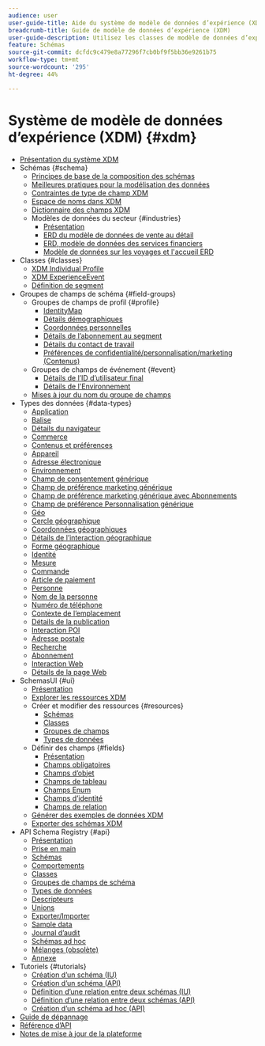 ```yaml
---
audience: user
user-guide-title: Aide du système de modèle de données d’expérience (XDM)
breadcrumb-title: Guide de modèle de données d’expérience (XDM)
user-guide-description: Utilisez les classes de modèle de données d’expérience (XDM) et les groupes de champs de schéma pour normaliser les données d’expérience.
feature: Schémas
source-git-commit: dcfdc9c479e8a77296f7cb0bf9f5bb36e9261b75
workflow-type: tm+mt
source-wordcount: '295'
ht-degree: 44%

---
```



# Système de modèle de données d’expérience (XDM) {#xdm}

* [Présentation du système XDM](home.md)
* Schémas {#schema}
   * [Principes de base de la composition des schémas](schema/composition.md)
   * [Meilleures pratiques pour la modélisation des données](schema/best-practices.md)
   * [Contraintes de type de champ XDM](schema/field-constraints.md)
   * [Espace de noms dans XDM](./schema/namespaces.md)
   * [Dictionnaire des champs XDM](schema/field-dictionary.md)
   * Modèles de données du secteur {#industries}
      * [Présentation](./schema/industries/overview.md)
      * [ERD du modèle de données de vente au détail](./schema/industries/retail.md)
      * [ERD, modèle de données des services financiers](./schema/industries/financial.md)
      * [Modèle de données sur les voyages et l&#39;accueil ERD](./schema/industries/travel-hospitality.md)
* Classes {#classes}
   * [XDM Individual Profile](./classes/individual-profile.md)
   * [XDM ExperienceEvent](./classes/experienceevent.md)
   * [Définition de segment](./classes/segment-definition.md)
* Groupes de champs de schéma {#field-groups}
   * Groupes de champs de profil {#profile}
      * [IdentityMap](./field-groups/profile/identitymap.md)
      * [Détails démographiques](./field-groups/profile/demographic-details.md)
      * [Coordonnées personnelles](./field-groups/profile/personal-contact-details.md)
      * [Détails de l’abonnement au segment](./field-groups/profile/segmentation.md)
      * [Détails du contact de travail](./field-groups/profile/work-contact-details.md)
      * [Préférences de confidentialité/personnalisation/marketing (Contenus)](./field-groups/profile/consents.md)
   * Groupes de champs de événement {#event}
      * [Détails de l’ID d’utilisateur final](./field-groups/event/enduserids.md)
      * [Détails de l&#39;Environnement](./field-groups/event/environment-details.md)
   * [Mises à jour du nom du groupe de champs](./field-groups/name-updates.md)
* Types des données {#data-types}
   * [Application](./data-types/application.md)
   * [Balise](./data-types/beacon.md)
   * [Détails du navigateur](./data-types/browser-details.md)
   * [Commerce](./data-types/commerce.md)
   * [Contenus et préférences](./data-types/consents.md)
   * [Appareil](./data-types/device.md)
   * [Adresse électronique](./data-types/email-address.md)
   * [Environnement](./data-types/environment.md)
   * [Champ de consentement générique](./data-types/consent-field.md)
   * [Champ de préférence marketing générique](./data-types/marketing-field.md)
   * [Champ de préférence marketing générique avec Abonnements](./data-types/marketing-field-subscriptions.md)
   * [Champ de préférence Personnalisation générique](./data-types/personalization-field.md)
   * [Géo](./data-types/geo.md)
   * [Cercle géographique](./data-types/geo-circle.md)
   * [Coordonnées géographiques](./data-types/geo-coordinates.md)
   * [Détails de l’interaction géographique](./data-types/geo-interaction-details.md)
   * [Forme géographique](./data-types/geo-shape.md)
   * [Identité](./data-types/identity.md)
   * [Mesure](./data-types/measure.md)
   * [Commande](./data-types/order.md)
   * [Article de paiement](./data-types/payment-item.md)
   * [Personne](./data-types/person.md)
   * [Nom de la personne](./data-types/person-name.md)
   * [Numéro de téléphone](./data-types/phone-number.md)
   * [Contexte de l’emplacement](./data-types/place-context.md)
   * [Détails de la publication](./data-types/poi-details.md)
   * [Interaction POI](./data-types/poi-interaction.md)
   * [Adresse postale](./data-types/postal-address.md)
   * [Recherche](./data-types/search.md)
   * [Abonnement](./data-types/subscription.md)
   * [Interaction Web](./data-types/web-interactions.md)
   * [Détails de la page Web](./data-types/webpage-details.md)
*  SchemasUI  {#ui}
   * [Présentation](./ui/overview.md)
   * [Explorer les ressources XDM](./ui/explore.md)
   * Créer et modifier des ressources {#resources}
      * [Schémas](./ui/resources/schemas.md)
      * [Classes](./ui/resources/classes.md)
      * [Groupes de champs](./ui/resources/field-groups.md)
      * [Types de données](./ui/resources/data-types.md)
   * Définir des champs {#fields}
      * [Présentation](./ui/fields/overview.md)
      * [Champs obligatoires](./ui/fields/required.md)
      * [Champs d’objet](./ui/fields/object.md)
      * [Champs de tableau](./ui/fields/array.md)
      * [Champs Enum](./ui/fields/enum.md)
      * [Champs d’identité](./ui/fields/identity.md)
      * [Champs de relation](./ui/fields/relationship.md)
   * [Générer des exemples de données XDM](./ui/sample.md)
   * [Exporter des schémas XDM](./ui/export.md)
* API Schema Registry {#api}
   * [Présentation](api/overview.md)
   * [Prise en main](api/getting-started.md)
   * [Schémas](api/schemas.md)
   * [Comportements](api/behaviors.md)
   * [Classes](api/classes.md)
   * [Groupes de champs de schéma](api/field-groups.md)
   * [Types de données](api/data-types.md)
   * [Descripteurs](api/descriptors.md)
   * [Unions](api/unions.md)
   * [Exporter/Importer](api/export-import.md)
   * [Sample data](api/sample-data.md)
   * [Journal d’audit](api/audit-log.md)
   * [Schémas ad hoc](api/ad-hoc.md)
   * [Mélanges (obsolète)](api/mixins.md)
   * [Annexe](api/appendix.md)
* Tutoriels {#tutorials}
   * [Création d’un schéma (IU)](tutorials/create-schema-ui.md)
   * [Création d’un schéma (API)](tutorials/create-schema-api.md)
   * [Définition d’une relation entre deux schémas (IU)](tutorials/relationship-ui.md)
   * [Définition d’une relation entre deux schémas (API)](tutorials/relationship-api.md)
   * [Création d’un schéma ad hoc (API)](tutorials/ad-hoc.md)
* [Guide de dépannage](troubleshooting-guide.md)
* [Référence d’API](https://www.adobe.io/apis/experienceplatform/home/api-reference.html#!acpdr/swagger-specs/schema-registry.yaml)
* [Notes de mise à jour de la plateforme](https://docs.adobe.com/content/help/fr-FR/experience-platform/release-notes/latest.html)